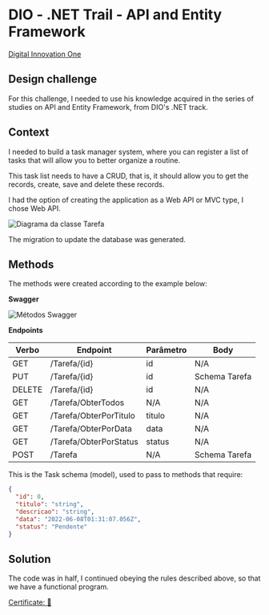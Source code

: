 # DIO - .NET Trail - API and Entity Framework
[Digital Innovation One](https://www.dio.me/?ref=RE6NDV822B)

## Design challenge

For this challenge, I needed to use his knowledge acquired in the series of studies on API and Entity Framework, from DIO's .NET track.

## Context
I needed to build a task manager system, where you can register a list of tasks that will allow you to better organize a routine.

This task list needs to have a CRUD, that is, it should allow you to get the records, create, save and delete these records.

I had the option of creating the application as a Web API or MVC type, I chose Web API.


![Diagrama da classe Tarefa](diagrama.png)

The migration to update the database was generated.

## Methods
The methods were created according to the example below:


**Swagger**


![Métodos Swagger](swagger.png)


**Endpoints**


| Verbo  | Endpoint                | Parâmetro | Body          |
|--------|-------------------------|-----------|---------------|
| GET    | /Tarefa/{id}            | id        | N/A           |
| PUT    | /Tarefa/{id}            | id        | Schema Tarefa |
| DELETE | /Tarefa/{id}            | id        | N/A           |
| GET    | /Tarefa/ObterTodos      | N/A       | N/A           |
| GET    | /Tarefa/ObterPorTitulo  | titulo    | N/A           |
| GET    | /Tarefa/ObterPorData    | data      | N/A           |
| GET    | /Tarefa/ObterPorStatus  | status    | N/A           |
| POST   | /Tarefa                 | N/A       | Schema Tarefa |

This is the Task schema (model), used to pass to methods that require:

```json
{
  "id": 0,
  "titulo": "string",
  "descricao": "string",
  "data": "2022-06-08T01:31:07.056Z",
  "status": "Pendente"
}
```


## Solution
The code was in half, I continued obeying the rules described above, so that we have a functional program.

 [Certificate: 📜](https://www.dio.me/certificate/E947132F/share)
